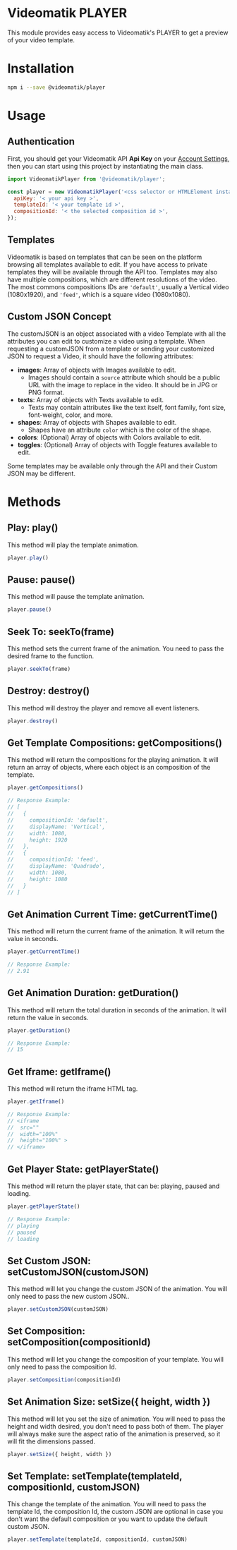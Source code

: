 # Videomatik PLAYER

This module provides easy access to Videomatik's PLAYER to get a preview of your video template.

# Installation

```bash
npm i --save @videomatik/player
```

# Usage

## Authentication

First, you should get your Videomatik API **Api Key** on your [Account Settings](https://videomatik.com.br/settings/), then
you can start using this project by instantiating the main class.

```javascript
import VideomatikPlayer from '@videomatik/player';

const player = new VideomatikPlayer('<css selector or HTMLElement instance>', {
  apiKey: '< your api key >',
  templateId: '< your template id >', 
  compositionId: '< the selected composition id >', 
});
```

## Templates

Videomatik is based on templates that can be seen on the platform browsing all templates available to edit. If you have access to private templates they will be available through the API too.
Templates may also have multiple compositions, which are different resolutions of the video. The most commons compositions IDs are `'default'`, usually a Vertical video (1080x1920), and `'feed'`, which is a square video (1080x1080).

## Custom JSON Concept

The customJSON is an object associated with a video Template with all the attributes you can edit to customize a video using a template. When requesting a customJSON from a template or sending your customized JSON to request a Video, it should have the following attributes:

  - **images**: Array of objects with Images available to edit.
    - Images should contain a `source` attribute which should be a public URL with the image to replace in the video. It should be in JPG or PNG format.
  - **texts**: Array of objects with Texts available to edit.
    - Texts may contain attributes like the text itself, font family, font size, font-weight, color, and more.
  - **shapes**: Array of objects with Shapes available to edit.
    - Shapes have an attribute `color` which is the color of the shape.
  - **colors**: (Optional) Array of objects with Colors available to edit.
  - **toggles**: (Optional) Array of objects with Toggle features available to edit.

Some templates may be available only through the API and their Custom JSON may be different.

# Methods


## Play: play()
This method will play the template animation.
```javascript
player.play()
```

## Pause: pause()
This method will pause the template animation.
```javascript
player.pause()
```
## Seek To: seekTo(frame)
This method sets the current frame of the animation. You need to pass the desired frame to the function.
```javascript
player.seekTo(frame)
```

## Destroy: destroy()
This method will destroy the player and remove all event listeners.
```javascript
player.destroy()
```

## Get Template Compositions: getCompositions()
This method will return the compositions for the playing animation. It will return an array of objects, where each object is an composition of the template.
```javascript
player.getCompositions()

// Response Example:
// [ 
//   {
//     compositionId: 'default', 
//     displayName: 'Vertical', 
//     width: 1080, 
//     height: 1920
//   },
//   {
//     compositionId: 'feed', 
//     displayName: 'Quadrado', 
//     width: 1080, 
//     height: 1080
//   }
// ]
```

## Get Animation Current Time: getCurrentTime()
This method will return the current frame of the animation. It will return the value in seconds.
```javascript
player.getCurrentTime()

// Response Example:
// 2.91

```

## Get Animation Duration: getDuration()
This method will return the total duration in seconds of the animation. It will return the value in seconds.
```javascript
player.getDuration()

// Response Example:
// 15
```

## Get Iframe: getIframe()
This method will return the iframe HTML tag.
```javascript
player.getIframe()

// Response Example:
// <iframe 
//  src="" 
//  width="100%" 
//  height="100%" >
// </iframe>
```

## Get Player State: getPlayerState()
This method will return the player state, that can be: playing, paused and loading.
```javascript
player.getPlayerState()

// Response Example:
// playing
// paused
// loading

```

## Set Custom JSON: setCustomJSON(customJSON)
This method will let you change the custom JSON of the animation. You will only need to pass the new custom JSON..
```javascript
player.setCustomJSON(customJSON)
```

## Set Composition: setComposition(compositionId)
This method will let you change the composition of your template. You will only need to pass the composition Id.
```javascript
player.setComposition(compositionId)
```

## Set Animation Size: setSize({ height, width })
This method will let you set the size of animation. You will need to pass the height and width desired, you don't need to pass both of them. The player will always make sure the aspect ratio of the animation is preserved, so it will fit the dimensions passed.
```javascript
player.setSize({ height, width })
```

## Set Template: setTemplate(templateId, compositionId, customJSON)
This change the template of the animation. You will need to pass the template Id, the composition Id, the custom JSON are optional in case you don't want the default composition or you want to update the default custom JSON.
```javascript
player.setTemplate(templateId, compositionId, customJSON)
```